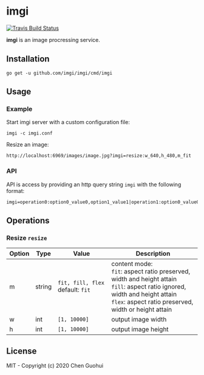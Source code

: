 # imgi

[![Travis Build Status](https://travis-ci.com/imgi/imgi.svg?branch=master)](https://travis-ci.com/imgi/imgi)

**imgi** is an image procressing service.

## Installation

```
go get -u github.com/imgi/imgi/cmd/imgi
```

## Usage

### Example

Start imgi server with a custom configuration file:
```
imgi -c imgi.conf
```

Resize an image:
```
http://localhost:6969/images/image.jpg?imgi=resize:w_640,h_480,m_fit
```

### API

API is access by providing an http query string `imgi` with the following format:
```
imgi=operation0:option0_value0,option1_value1|operation1:option0_value0
```

## Operations

### Resize `resize`

| Option | Type | Value | Description |
| ------ | ---- | ----- | ----------- |
| m | string | `fit, fill, flex` default: `fit` | content mode: <br/> `fit`: aspect ratio preserved, width and height attain <br/> `fill`: aspect ratio ignored, width and height attain <br/> `flex`: aspect ratio preserved, width or height attain |
| w | int | `[1, 10000]` | output image width |
| h | int | `[1, 10000]` | output image height |


## License

MIT - Copyright (c) 2020 Chen Guohui

